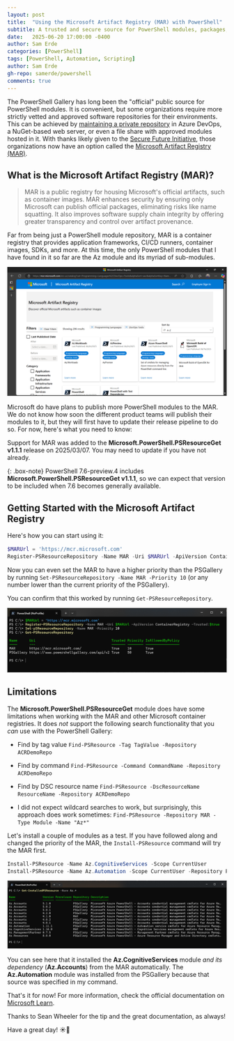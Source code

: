 ```yaml
---
layout: post
title:  "Using the Microsoft Artifact Registry (MAR) with PowerShell"
subtitle: A trusted and secure source for PowerShell modules, packages, and other application components.
date:   2025-06-20 17:00:00 -0400
author: Sam Erde
categories: [PowerShell]
tags: [PowerShell, Automation, Scripting]
author: Sam Erde
gh-repo: samerde/powershell
comments: true
---
```

<!-- markdownlint-disable no-inline-html -->

The PowerShell Gallery has long been the "official" public source for PowerShell modules. It is convenient, but some organizations require more strictly vetted and approved software repositories for their environments. This can be achieved by [maintaining a private repository](https://learn.microsoft.com/powershell/gallery/how-to/working-with-local-psrepositories?view=powershellget-3.x&WT.mc_id=MVP_449935) in Azure DevOps, a NuGet-based web server, or even a file share with approved modules hosted in it. With thanks likely given to the [Secure Future Initiative](https://www.microsoft.com/en-us/trust-center/security/secure-future-initiative?msockid=0fb2870f6432600e325592a465d6612b&WT.mc_id=MVP_449935), those organizations now have an option called the [Microsoft Artifact Registry (MAR)](https://mcr.microsoft.com/en-us/?WT.mc_id=MVP_449935).

## What is the Microsoft Artifact Registry (MAR)?

> MAR is a public registry for housing Microsoft's official artifacts, such as container images. MAR enhances security by ensuring only Microsoft can publish official packages, eliminating risks like name squatting. It also improves software supply chain integrity by offering greater transparency and control over artifact provenance.

Far from being just a PowerShell module repository, MAR is a container registry that provides application frameworks, CI/CD runners, container images, SDKs, and more. At this time, the only PowerShell modules that I have found in it so far are the Az module and its myriad of sub-modules.

![A screen shot of the Microsoft Artifact Registry, with a view filtered to show the DevOps and Programming Languages categories.](/assets/img/content/Microsoft-Artifact-Registry.png)

Microsoft do have plans to publish more PowerShell modules to the MAR. We do not know how soon the different product teams will publish their modules to it, but they will first have to update their release pipeline to do so. For now, here's what you need to know:

Support for MAR was added to the **Microsoft.PowerShell.PSResourceGet v1.1.1** release on 2025/03/07. You may need to update if you have not already.

{: .box-note}
PowerShell 7.6-preview.4 includes **Microsoft.PowerShell.PSResourceGet v1.1.1**, so we can expect that version to be included when 7.6 becomes generally available.

## Getting Started with the Microsoft Artifact Registry

Here's how you can start using it:

```powershell
$MARUrl = 'https://mcr.microsoft.com'
Register-PSResourceRepository -Name MAR -Uri $MARUrl -ApiVersion ContainerRegistry -Trusted:$true
```

Now you can even set the MAR to have a higher priority than the PSGallery by running `Set-PSResourceRepository -Name MAR -Priority 10` (or any number lower than the current priority of the PSGallery).

You can confirm that this worked by running `Get-PSResourceRepository`.

![A screen shot of the Windows Terminal running the above commands.](/assets/img/content/MAR-Repository-Setup.png)

## Limitations

The **Microsoft.PowerShell.PSResourceGet** module does have some limitations when working with the MAR and other Microsoft container registries. It does *not* support the following search functionality that you *can* use with the PowerShell Gallery:

- Find by tag value
`Find-PSResource -Tag TagValue -Repository ACRDemoRepo`

- Find by command
`Find-PSResource -Command CommandName -Repository ACRDemoRepo`

- Find by DSC resource name
`Find-PSResource -DscResourceName ResourceName -Repository ACRDemoRepo`

- I did not expect wildcard searches to work, but surprisingly, this approach does work sometimes:
`Find-PSResource -Repository MAR -Type Module -Name "Az*"`

Let's install a couple of modules as a test. If you have followed along and changed the priority of the MAR, the `Install-PSResource` command will try the MAR first.

```powershell
Install-PSResource -Name Az.CognitiveServices -Scope CurrentUser
Install-PSResource -Name Az.Automation -Scope CurrentUser -Repository PSGallery
```

![The output of running `Get-InstalledPSResource -Name Az.*`.](/assets/img/content/MAR-Modules-Installed.png)

You can see here that it installed the **Az.CognitiveServices** module *and its dependency* (**Az.Accounts**) from the MAR automatically. The **Az.Automation** module was installed from the PSGallery because that source was specified in my command.

That's it for now! For more information, check the official documentation on [Microsoft Learn](https://learn.microsoft.com/powershell/gallery/powershellget/supported-repositories?view=powershellget-3.x&WT.mc_id=MVP_449935#azure-container-registry).

Thanks to Sean Wheeler for the tip and the great documentation, as always!

Have a great day! ☀️🙏
